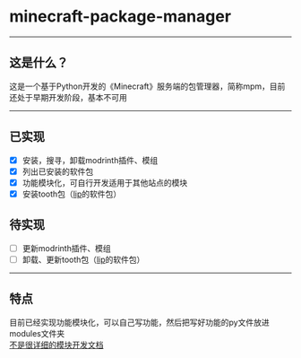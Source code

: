 # minecraft-package-manager
---
## 这是什么？
这是一个基于Python开发的《Minecraft》服务端的包管理器，简称mpm，目前还处于早期开发阶段，基本不可用

---
## 已实现
* [x] 安装，搜寻，卸载modrinth插件、模组  
* [x] 列出已安装的软件包  
* [x] 功能模块化，可自行开发适用于其他站点的模块  
* [x] 安装tooth包（[lip](https://lip.futrime.com/zh/)的软件包）  
## 待实现
* [ ] 更新modrinth插件、模组  
* [ ] 卸载、更新tooth包（[lip](https://lip.futrime.com/zh/)的软件包）
---
## 特点
目前已经实现功能模块化，可以自己写功能，然后把写好功能的py文件放进modules文件夹  
[不是很详细的模块开发文档](docs/write_module.md)  
